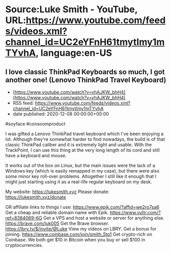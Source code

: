 # Source:Luke Smith - YouTube, URL:https://www.youtube.com/feeds/videos.xml?channel_id=UC2eYFnH61tmytImy1mTYvhA, language:en-US

## I love classic ThinkPad Keyboards so much, I got another one! (Lenovo ThinkPad Travel Keyboard)
 - [https://www.youtube.com/watch?v=vhAJKW_bhH4](https://www.youtube.com/watch?v=vhAJKW_bhH4)
 - RSS feed: https://www.youtube.com/feeds/videos.xml?channel_id=UC2eYFnH61tmytImy1mTYvhA
 - date published: 2020-12-08 00:00:00+00:00

#soyface #consoomproduct

I was gifted a Lenovo ThinkPad travel keyboard which I've been enjoying a lot. Although they're somewhat harder to find nowadays, the build is of that classic ThinkPad caliber and it is extremely light and usable. With the TrackPoint, I can use this thing at the very long length of its cord and still have a keyboard and mouse.

It works out of the box on Linux, but the main issues were the lack of a Windows key (which is easily remapped in my case), but there were also some minor key roll-over problems. Altogether I still like it enough that I might just starting using it as a real-life regular keyboard on my desk.

My website: https://lukesmith.xyz
Please donate: https://lukesmith.xyz/donate

OR affiliate links to things l use:
https://www.epik.com/?affid=we2ro7sa6 Get a cheap and reliable domain name with Epik.
https://www.vultr.com/?ref=8384069-6G Get a VPS and host a website or server for anything else.
https://brave.com/luk005 Get the Brave browser.
https://lbry.tv/$/invite/@Luke View my videos on LBRY. Get a bonus for joining.
https://www.coinbase.com/join/smith_5to1 Get crypto-rich on Coinbase. We both get $10 in Bitcoin when you buy or sell $100 in cryptocurrencies.

